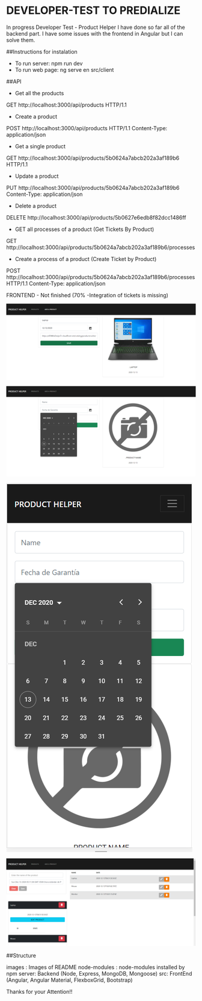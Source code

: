 # DEVELOPER-TEST TO PREDIALIZE
In progress
Developer Test - Product Helper
I have done so far all of the backend part. I have some issues with the frontend in Angular but I can solve them.

##Instructions for instalation
- To run server: npm run dev
- To run web page: ng serve en src/client

##API

- Get all the products

GET http://localhost:3000/api/products HTTP/1.1

- Create a product

POST http://localhost:3000/api/products HTTP/1.1 Content-Type: application/json

- Get a single product

GET http://localhost:3000/api/products/5b0624a7abcb202a3af189b6 HTTP/1.1

- Update a product

PUT http://localhost:3000/api/products/5b0624a7abcb202a3af189b6 Content-Type: application/json

- Delete a product

DELETE http://localhost:3000/api/products/5b0627e6edb8f82dcc1486ff

- GET all processes of a product (Get Tickets By Product)

GET http://localhost:3000/api/products/5b0624a7abcb202a3af189b6/processes

- Create a process of a product (Create Ticket by Product)

POST http://localhost:3000/api/products/5b0624a7abcb202a3af189b6/processes HTTP/1.1 Content-Type: application/json

FRONTEND - Not finished (70% -Integration of tickets is missing)

![Ventana de producto](images/product-front.png)

![Datepicker Front-End](images/datepicker-front.png)

![Responsive Datepicker Front-End](images/responsive-design.png)

![Progreso Front-End](images/front-progreso.png)

##Structure

images : Images of README
node-modules : node-modules installed by npm
server: Backend (Node, Express, MongoDB, Mongoose)
src: FrontEnd (Angular, Angular Material, FlexboxGrid, Bootstrap)

Thanks for your Attention!!

